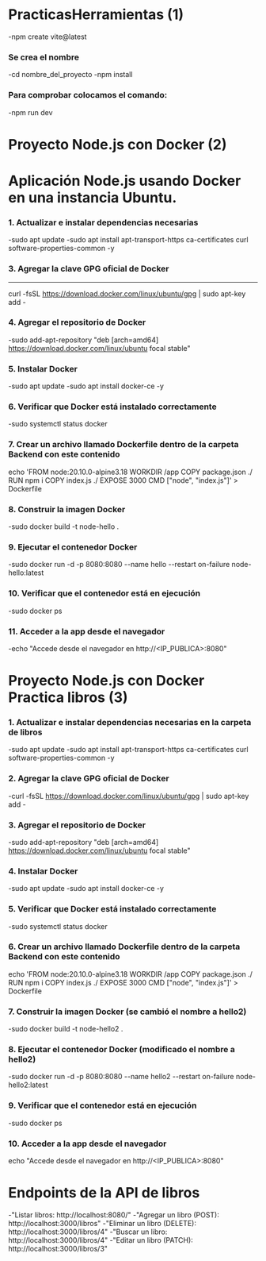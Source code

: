 # PracticasHerramientas (1)

-npm create vite@latest
### Se crea el nombre
-cd nombre_del_proyecto
-npm install
### Para comprobar colocamos el comando:
-npm run dev

# Proyecto Node.js con Docker (2)

# Aplicación Node.js usando Docker en una instancia Ubuntu.
### 1. Actualizar e instalar dependencias necesarias

-sudo apt update
-sudo apt install apt-transport-https ca-certificates curl software-properties-common -y

### 3. Agregar la clave GPG oficial de Docker
---
curl -fsSL https://download.docker.com/linux/ubuntu/gpg | sudo apt-key add -

### 4. Agregar el repositorio de Docker
-sudo add-apt-repository "deb [arch=amd64] https://download.docker.com/linux/ubuntu focal stable"

### 5. Instalar Docker
-sudo apt update
-sudo apt install docker-ce -y

### 6. Verificar que Docker está instalado correctamente
-sudo systemctl status docker

### 7. Crear un archivo llamado Dockerfile dentro de la carpeta Backend con este contenido
echo 'FROM node:20.10.0-alpine3.18
WORKDIR /app
COPY package.json ./
RUN npm i
COPY index.js ./
EXPOSE 3000
CMD ["node", "index.js"]' > Dockerfile

### 8. Construir la imagen Docker
-sudo docker build -t node-hello .

### 9. Ejecutar el contenedor Docker
-sudo docker run -d -p 8080:8080 --name hello --restart on-failure node-hello:latest

### 10. Verificar que el contenedor está en ejecución
-sudo docker ps

### 11. Acceder a la app desde el navegador
-echo "Accede desde el navegador en http://<IP_PUBLICA>:8080"

# Proyecto Node.js con Docker Practica libros (3)

### 1. Actualizar e instalar dependencias necesarias en la carpeta de libros
-sudo apt update
-sudo apt install apt-transport-https ca-certificates curl software-properties-common -y

### 2. Agregar la clave GPG oficial de Docker
-curl -fsSL https://download.docker.com/linux/ubuntu/gpg | sudo apt-key add -

### 3. Agregar el repositorio de Docker
-sudo add-apt-repository "deb [arch=amd64] https://download.docker.com/linux/ubuntu focal stable"

### 4. Instalar Docker
-sudo apt update
-sudo apt install docker-ce -y

### 5. Verificar que Docker está instalado correctamente
-sudo systemctl status docker

### 6. Crear un archivo llamado Dockerfile dentro de la carpeta Backend con este contenido
echo 'FROM node:20.10.0-alpine3.18
WORKDIR /app
COPY package.json ./
RUN npm i
COPY index.js ./
EXPOSE 3000
CMD ["node", "index.js"]' > Dockerfile

### 7. Construir la imagen Docker (se cambió el nombre a hello2)
-sudo docker build -t node-hello2 .

### 8. Ejecutar el contenedor Docker (modificado el nombre a hello2)
-sudo docker run -d -p 8080:8080 --name hello2 --restart on-failure node-hello2:latest

### 9. Verificar que el contenedor está en ejecución
-sudo docker ps

### 10. Acceder a la app desde el navegador
echo "Accede desde el navegador en http://<IP_PUBLICA>:8080"

# Endpoints de la API de libros
-"Listar libros: http://localhost:8080/"
-"Agregar un libro (POST): http://localhost:3000/libros"
-"Eliminar un libro (DELETE): http://localhost:3000/libros/4"
-"Buscar un libro: http://localhost:3000/libros/4"
-"Editar un libro (PATCH): http://localhost:3000/libros/3"
